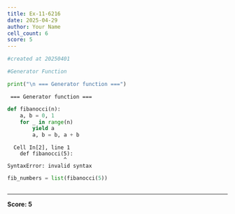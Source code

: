 ```yaml
---
title: Ex-11-6216
date: 2025-04-29
author: Your Name
cell_count: 6
score: 5
---
```


```python
#created at 20250401
```


```python
#Generator Function 
```


```python
print("\n === Generator function ===")
```

    
     === Generator function ===



```python
def fibanocci(n):
    a, b = 0, 1
    for _ in range(n)
        yield a
        a, b = b, a + b
```


      Cell In[2], line 1
        def fibanocci(5):
                      ^
    SyntaxError: invalid syntax




```python
fib_numbers = list(fibanocci(5))
```


```python

```


---
**Score: 5**